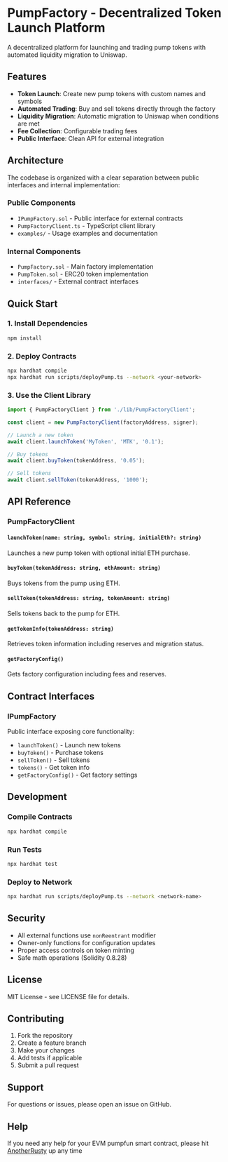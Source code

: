 # PumpFactory - Decentralized Token Launch Platform

A decentralized platform for launching and trading pump tokens with automated liquidity migration to Uniswap.

## Features

- **Token Launch**: Create new pump tokens with custom names and symbols
- **Automated Trading**: Buy and sell tokens directly through the factory
- **Liquidity Migration**: Automatic migration to Uniswap when conditions are met
- **Fee Collection**: Configurable trading fees
- **Public Interface**: Clean API for external integration

## Architecture

The codebase is organized with a clear separation between public interfaces and internal implementation:

### Public Components
- `IPumpFactory.sol` - Public interface for external contracts
- `PumpFactoryClient.ts` - TypeScript client library
- `examples/` - Usage examples and documentation

### Internal Components
- `PumpFactory.sol` - Main factory implementation
- `PumpToken.sol` - ERC20 token implementation
- `interfaces/` - External contract interfaces

## Quick Start

### 1. Install Dependencies
```bash
npm install
```

### 2. Deploy Contracts
```bash
npx hardhat compile
npx hardhat run scripts/deployPump.ts --network <your-network>
```

### 3. Use the Client Library
```typescript
import { PumpFactoryClient } from './lib/PumpFactoryClient';

const client = new PumpFactoryClient(factoryAddress, signer);

// Launch a new token
await client.launchToken('MyToken', 'MTK', '0.1');

// Buy tokens
await client.buyToken(tokenAddress, '0.05');

// Sell tokens
await client.sellToken(tokenAddress, '1000');
```

## API Reference

### PumpFactoryClient

#### `launchToken(name: string, symbol: string, initialEth?: string)`
Launches a new pump token with optional initial ETH purchase.

#### `buyToken(tokenAddress: string, ethAmount: string)`
Buys tokens from the pump using ETH.

#### `sellToken(tokenAddress: string, tokenAmount: string)`
Sells tokens back to the pump for ETH.

#### `getTokenInfo(tokenAddress: string)`
Retrieves token information including reserves and migration status.

#### `getFactoryConfig()`
Gets factory configuration including fees and reserves.

## Contract Interfaces

### IPumpFactory
Public interface exposing core functionality:
- `launchToken()` - Launch new tokens
- `buyToken()` - Purchase tokens
- `sellToken()` - Sell tokens
- `tokens()` - Get token info
- `getFactoryConfig()` - Get factory settings

## Development

### Compile Contracts
```bash
npx hardhat compile
```

### Run Tests
```bash
npx hardhat test
```

### Deploy to Network
```bash
npx hardhat run scripts/deployPump.ts --network <network-name>
```

## Security

- All external functions use `nonReentrant` modifier
- Owner-only functions for configuration updates
- Proper access controls on token minting
- Safe math operations (Solidity 0.8.28)

## License

MIT License - see LICENSE file for details.

## Contributing

1. Fork the repository
2. Create a feature branch
3. Make your changes
4. Add tests if applicable
5. Submit a pull request

## Support

For questions or issues, please open an issue on GitHub.

## Help

If you need any help for your EVM pumpfun smart contract, please hit [AnotherRusty](https://t.me/idioRusty) up any time
